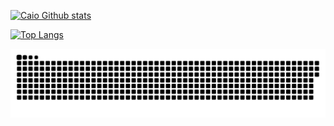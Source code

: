   [![Caio Github stats](https://github-readme-stats.vercel.app/api?username=CaioRdSilva&layout=compact&count_private=true&show_icons=true&bg_color=30,e96443,904e95&title_color=fff&text_color=fff&icon_color=fff)](https://github.com/CaioRdSilva)
  
  [![Top Langs](https://github-readme-stats.vercel.app/api/top-langs/?username=CaioRdSilva&hide=css&langs_count=8&bg_color=30,e96443,904e95&title_color=fff&text_color=fff&icon_color=fff)](https://github.com/CaioRdSilva/)
  
  ![Snake animation](https://github.com/CaioRdSilva/CaioRdSilva/blob/output/github-contribution-grid-snake.svg)
